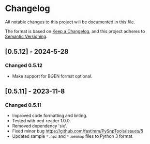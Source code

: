 # Changelog

All notable changes to this project will be documented in this file.

The format is based on [Keep a Changelog](https://keepachangelog.com/en/1.0.0/),
and this project adheres to [Semantic Versioning](https://semver.org/spec/v2.0.0.html).

## [0.5.12] - 2024-5-28

### Changed 0.5.12

* Make support for BGEN format optional.

## [0.5.11] - 2023-11-8

### Changed 0.5.11

* Improved code formatting and linting.
* Tested with bed-reader 1.0.0.
* Removed dependency 'six'.
* Fixed minor bug <https://github.com/fastlmm/PySnpTools/issues/5>
* Updated sample `*.npz` and `*.memmap` files to Python 3 format.
